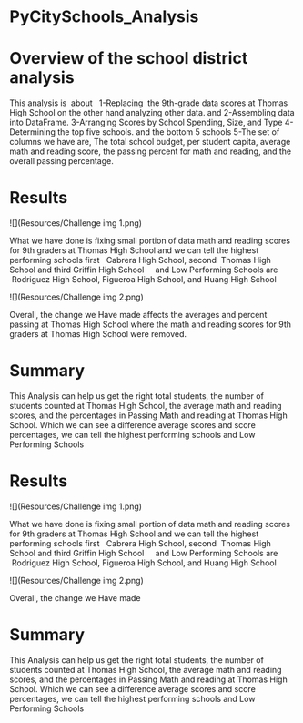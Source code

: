 # PyCitySchools_Analysis 



# Overview of the school district analysis
This analysis is  about  
1-Replacing  the 9th-grade data scores at Thomas High School on the other hand analyzing other data. and
2-Assembling data into DataFrame.
3-Arranging Scores by School Spending, Size, and Type
4-Determining the top five schools. and the bottom 5 schools
5-The set of columns we have are, The total school budget, per student capita, average math and reading score, the passing percent for math and reading, and the overall passing percentage.




# Results



![](Resources/Challenge img 1.png)




What we have done is fixing small portion of data math and reading scores for 9th graders at Thomas High School and we can tell the highest performing schools first   Cabrera High School, second  Thomas High School and third Griffin High School     and Low Performing Schools are  Rodriguez High School, Figueroa High School, and Huang High School



![](Resources/Challenge img 2.png)

Overall, the change we Have made affects the averages and percent passing at Thomas High School where the math and reading scores for 9th graders at Thomas High School were removed.

# Summary
This Analysis can help us get the right total students, the number of students counted at Thomas High School, the average math and reading scores, and the percentages in Passing Math and reading at Thomas High School. Which we can see a difference average scores and score percentages, we can tell the highest performing schools
and Low Performing Schools

# Results


![](Resources/Challenge img 1.png)




What we have done is fixing small portion of data math and reading scores for 9th graders at Thomas High School and we can tell the highest performing schools first   Cabrera High School, second  Thomas High School and third Griffin High School     and Low Performing Schools are  Rodriguez High School, Figueroa High School, and Huang High School


![](Resources/Challenge img 2.png)

Overall, the change we Have made

# Summary
This Analysis can help us get the right total students, the number of students counted at Thomas High School, the average math and reading scores, and the percentages in Passing Math and reading at Thomas High School. Which we can see a difference average scores and score percentages, we can tell the highest performing schools
and Low Performing Schools
